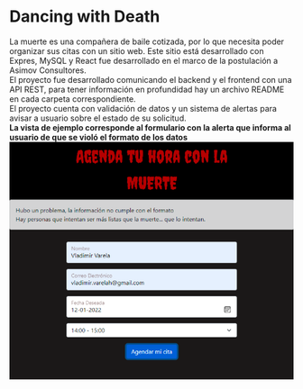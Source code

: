 # Dancing with Death
La muerte es una compañera de baile cotizada, por lo que necesita poder organizar sus citas con un sitio web. Este sitio está desarrollado con Expres, MySQL y React fue desarrollado en el marco de la postulación a Asimov Consultores.  
El proyecto fue desarrollado comunicando el backend y el frontend con una API REST, para tener información en profundidad hay un archivo README en cada carpeta correspondiente.  
El proyecto cuenta con validación de datos y un sistema de alertas para avisar a usuario sobre el estado de su solicitud.  
**La vista de ejemplo corresponde al formulario con la alerta que informa al usuario de que se violó el formato de los datos**
![Vista de Ejemplo](https://github.com/VladimirVarelaH/Asimov/blob/main/documentation_assets/vista_ejemplo.png)